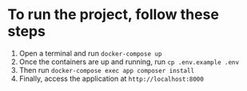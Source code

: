 
# To run the project, follow these steps

1. Open a terminal and run `docker-compose up`
2. Once the containers are up and running, run `cp .env.example .env`
3. Then run `docker-compose exec app composer install`
4. Finally, access the application at `http://localhost:8000`

